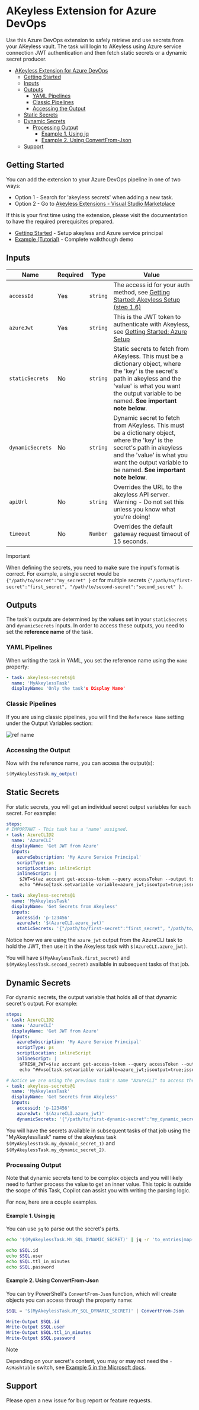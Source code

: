 # AKeyless Extension for Azure DevOps

Use this Azure DevOps extension to safely retrieve and use secrets from your AKeyless vault. The task will login to AKeyless using Azure service connection JWT authentication and then fetch static secrets or a dynamic secret producer.

- [AKeyless Extension for Azure DevOps](#akeyless-extension-for-azure-devops)
  - [Getting Started](#getting-started)
  - [Inputs](#inputs)
  - [Outputs](#outputs)
    - [YAML Pipelines](#yaml-pipelines)
    - [Classic Pipelines](#classic-pipelines)
    - [Accessing the Output](#accessing-the-output)
  - [Static Secrets](#static-secrets)
  - [Dynamic Secrets](#dynamic-secrets)
    - [Processing Output](#processing-output)
      - [Example 1. Using jq](#example-1-using-jq)
      - [Example 2. Using ConvertFrom-Json](#example-2-using-convertfrom-json)
  - [Support](#support)

## Getting Started

You can add the extension to your Azure DevOps pipeline in one of two ways:

- Option 1 - Search for 'akeyless secrets' when adding a new task.
- Option 2 - Go to [Akeyless Extensions - Visual Studio Marketplace](https://marketplace.visualstudio.com/items?itemName=LancelotSoftware.akeyless-extensions)

If this is your first time using the extension, please visit the documentation to have the required prerequisites prepared.

- [Getting Started](https://github.com/LanceMcCarthy/akeyless-extension-azdo/blob/main/docs/getting-started.md) - Setup akeyless and Azure service principal
- [Example (Tutorial)](https://github.com/LanceMcCarthy/akeyless-extension-azdo/blob/main/docs/examples.md) - Complete walkthough demo

## Inputs

| Name | Required | Type | Value |
|------|----------|------|-------|
| `accessId` | Yes | `string`  | The access id for your auth method, see [Getting Started: Akeyless Setup (step 1.6)](https://github.com/LanceMcCarthy/akeyless-extension-azdo/blob/main/docs/getting-started.md#akeyless-setup) |
| `azureJwt`  | Yes | `string`  | This is the JWT token to authenticate with Akeyless, see [Getting Started: Azure Setup](https://github.com/LanceMcCarthy/akeyless-extension-azdo/blob/main/docs/getting-started.md#azure-setup) |
| `staticSecrets` | No | `string` | Static secrets to fetch from AKeyless. This must be a dictionary object, where the 'key' is the secret's path in akeyless and the 'value' is what you want the output variable to be named. **See important note below**. |
| `dynamicSecrets` | No | `string` | Dynamic secret to fetch from AKeyless. This must be a dictionary object, where the 'key' is the secret's path in akeyless and the 'value' is what you want the output variable to be named. **See important note below**. |
| `apiUrl` | No | `string`  | Overrides the URL to the akeyless API server. Warning - Do not set this unless you know what you're doing! |
| `timeout` | No | `Number`  | Overrides the default gateway request timeout of 15 seconds. |

> [!IMPORTANT]
> When defining the secrets, you need to make sure the input's format is correct. For example, a single secret would be `{"/path/to/secret":"my_secret" }` or for multiple secrets `{"/path/to/first-secret":"first_secret", "/path/to/second-secret":"second_secret" }`.

## Outputs

The task's outputs are determined by the values set in your `staticSecrets` and `dynamicSecrets` inputs. In order to access these outputs, you need to set the **reference name** of the task.

### YAML Pipelines

When writing the task in YAML, you set the reference name using the `name` property:

```yml
- task: akeyless-secrets@1
  name: 'MyAkeylessTask'
  displayName: 'Only the task's Display Name'
```

### Classic Pipelines

If you are using classic pipelines, you will find the  `Reference Name` setting under the Output Variables section:

![ref name](https://github.com/LanceMcCarthy/akeyless-extension-azdo/assets/3520532/a7109870-2660-43f2-9878-42ee6f1dfe6a)

### Accessing the Output

Now with the reference name, you can access the output(s):

```powershell
$(MyAkeylessTask.my_output)
```

## Static Secrets

For static secrets, you will get an individual secret output variables for each secret. For example:

```yaml
steps:
# IMPORTANT - This task has a 'name' assigned.
- task: AzureCLI@2
  name: 'AzureCLI'
  displayName: 'Get JWT from Azure'
  inputs:
    azureSubscription: 'My Azure Service Principal'
    scriptType: ps
    scriptLocation: inlineScript
    inlineScript: |
     $JWT=$(az account get-access-token --query accessToken --output tsv)
     echo "##vso[task.setvariable variable=azure_jwt;isoutput=true;issecret=true]$JWT"

- task: akeyless-secrets@1
  name: 'MyAkeylessTask'
  displayName: 'Get Secrets from Akeyless'
  inputs:
    accessid: 'p-123456'
    azureJwt: '$(AzureCLI.azure_jwt)'
    staticSecrets: '{"/path/to/first-secret":"first_secret", "/path/to/second-secret":"second_secret" }'
```
Notice how we are using the `azure_jwt` output from the AzureCLI task to hold the JWT, then use it in the Akeyless task with `$(AzureCLI.azure_jwt)`.

You will have `$(MyAkeylessTask.first_secret)` and  `$(MyAkeylessTask.second_secret)` available in subsequent tasks of that job.

## Dynamic Secrets

For dynamic secrets, the output variable that holds all of that dynamic secret's output. For example:

```yaml
steps:
- task: AzureCLI@2
  name: 'AzureCLI'
  displayName: 'Get JWT from Azure'
  inputs:
    azureSubscription: 'My Azure Service Principal'
    scriptType: ps
    scriptLocation: inlineScript
    inlineScript: |
     $FRESH_JWT=$(az account get-access-token --query accessToken --output tsv)
     echo "##vso[task.setvariable variable=azure_jwt;isoutput=true;issecret=true]$FRESH_JWT"

# Notice we are using the previous task's name "AzureCLI" to access the output variable $(AzureCLI.azure_jwt)
- task: akeyless-secrets@1
  name: 'MyAkeylessTask'
  displayName: 'Get Secrets from Akeyless'
  inputs:
    accessid: 'p-123456'
    azureJwt: '$(AzureCLI.azure_jwt)'
    dynamicSecrets: '{"/path/to/first-dynamic-secret":"my_dynamic_secret_1", "/path/to/second-dynamic-secret":"my_dynamic_secret_2"}'
```

You will have the secrets available in subsequent tasks of that job using the "MyAkeylessTask" name of the akeyless task `$(MyAkeylessTask.my_dynamic_secret_1)` and `$(MyAkeylessTask.my_dynamic_secret_2)`.

### Processing Output

Note that dynamic secrets tend to be complex objects and you will likely need to further process the value to get an inner value. This topic is outside the scope of this Task, Copilot can assist you with writing the parsing logic.

For now, here are a couple examples.

#### Example 1. Using jq

You can use `jq` to parse out the secret's parts.

```bash
echo '$(MyAkeylessTask.MY_SQL_DYNAMIC_SECRET)' | jq -r 'to_entries|map("SQL_\(.key|ascii_upcase)=\(.value|tostring)")|.[]' >> $SQL

echo $SQL.id
echo $SQL.user
echo $SQL.ttl_in_minutes
echo $SQL.password
```

#### Example 2. Using ConvertFrom-Json

You can try PowerShell's `ConvertFrom-Json` function, which will create objects you can access through the property name:

```powershell
$SQL = '$(MyAkeylessTask.MY_SQL_DYNAMIC_SECRET)' | ConvertFrom-Json

Write-Output $SQL.id
Write-Output $SQL.user
Write-Output $SQL.ttl_in_minutes
Write-Output $SQL.password
```

> [!NOTE]
> Depending on your secret's content, you may or may not need the `-AsHashtable` switch, see [Example 5 in the Microsoft docs](https://learn.microsoft.com/en-us/powershell/module/microsoft.powershell.utility/convertfrom-json?view=powershell-7.5#example-4-convert-a-json-string-to-a-hash-table).

## Support

Please open a new issue for bug report or feature requests.
